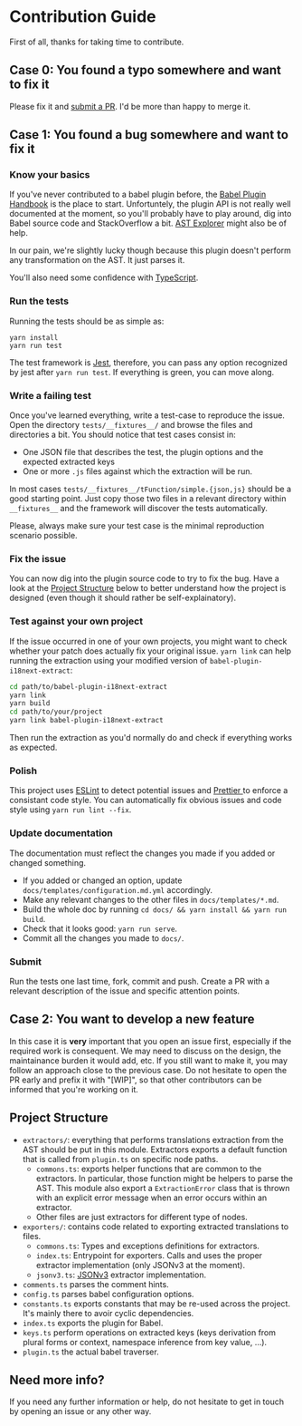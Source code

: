 # Contribution Guide

First of all, thanks for taking time to contribute.

## Case 0: You found a typo somewhere and want to fix it

Please fix it and [submit a PR](https://help.github.com/en/articles/creating-a-pull-request).
I'd be more than happy to merge it.

## Case 1: You found a bug somewhere and want to fix it

### Know your basics

If you've never contributed to a babel plugin before, the [Babel Plugin Handbook](
https://github.com/jamiebuilds/babel-handbook/blob/master/translations/en/plugin-handbook.md) is
the place to start. Unfortuntely, the plugin API is not really well documented at the moment, so
you'll probably have to play around, dig into Babel source code and StackOverflow a bit. [
AST Explorer](https://astexplorer.net/) might also be of help.

In our pain, we're slightly lucky though because this plugin doesn't perform any transformation
on the AST. It just parses it.

You'll also need some confidence with [TypeScript](https://www.typescriptlang.org/).

### Run the tests

Running the tests should be as simple as:

```
yarn install
yarn run test
```

The test framework is [Jest](https://jestjs.io), therefore, you can pass any option recognized by
jest after `yarn run test`. If everything is green, you can move along.

### Write a failing test

Once you've learned everything, write a test-case to reproduce the issue. Open the directory
`tests/__fixtures__/` and browse the files and directories a bit. You should notice that test
cases consist in:
- One JSON file that describes the test, the plugin options and the expected extracted keys
- One or more `.js` files against which the extraction will be run.

In most cases `tests/__fixtures__/tFunction/simple.{json,js}` should be a good starting point.
Just copy those two files in a relevant directory within `__fixtures__` and the framework will
discover the tests automatically.

Please, always make sure your test case is the minimal reproduction scenario possible.

### Fix the issue

You can now dig into the plugin source code to try to fix the bug. Have a look at the [Project
Structure](#project-structure) below to better understand how the project is designed (even
though it should rather be self-explainatory).

### Test against your own project

If the issue occurred in one of your own projects, you might want to check whether your patch does
actually fix your original issue. `yarn link` can help running the extraction using your modified
version of `babel-plugin-i18next-extract`:

```bash
cd path/to/babel-plugin-i18next-extract
yarn link
yarn build
cd path/to/your/project
yarn link babel-plugin-i18next-extract
```

Then run the extraction as you'd normally do and check if everything works as expected.

### Polish

This project uses [ESLint](https://eslint.org) to detect potential issues and [Prettier
](https://prettier.io) to enforce a consistant code style. You can automatically fix obvious
issues and code style using `yarn run lint --fix`.

### Update documentation

The documentation must reflect the changes you made if you added or changed something.

- If you added or changed an option, update `docs/templates/configuration.md.yml` accordingly.
- Make any relevant changes to the other files in `docs/templates/*.md`.
- Build the whole doc by running `cd docs/ && yarn install && yarn run build`.
- Check that it looks good: `yarn run serve`.
- Commit all the changes you made to `docs/`.

### Submit

Run the tests one last time, fork, commit and push. Create a PR with a relevant description of
the issue and specific attention points.

## Case 2: You want to develop a new feature

In this case it is **very** important that you open an issue first, especially if the required
work is consequent. We may need to discuss on the design, the maintainance burden it would add,
etc. If you still want to make it, you may follow an approach close to the previous case. Do not
hesitate to open the PR early and prefix it with "[WIP]", so that other contributors can be
informed that you're working on it.

## Project Structure

- `extractors/`: everything that performs translations extraction from the AST should be put in
  this module. Extractors exports a default function that is called from `plugin.ts` on specific
  node paths.
    - `commons.ts`: exports helper functions that are common to the extractors. In particular,
      those function might be helpers to parse the AST. This module also export a
      `ExtractionError` class that is thrown with an explicit error message when an error occurs
      within an extractor.
    - Other files are just extractors for different type of nodes.
- `exporters/`: contains code related to exporting extracted translations to files.
    - `commons.ts`: Types and exceptions definitions for extractors.
    - `index.ts`: Entrypoint for exporters. Calls and uses the proper extractor implementation
      (only JSONv3 at the moment).
    - `jsonv3.ts`: [JSONv3](https://www.i18next.com/misc/json-format#i-18-next-json-v3) extractor
      implementation.
- `comments.ts` parses the comment hints.
- `config.ts` parses babel configuration options.
- `constants.ts` exports constants that may be re-used across the project. It's mainly there to
  avoir cyclic dependencies.
- `index.ts` exports the plugin for Babel.
- `keys.ts` perform operations on extracted keys (keys derivation from plural forms or context,
  namespace inference from key value, …).
- `plugin.ts` the actual babel traverser.

## Need more info?

If you need any further information or help, do not hesitate to get in touch by opening an issue
or any other way.
